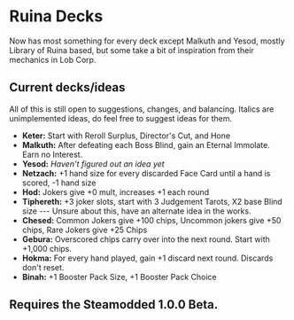 
# Ruina Decks
Now has most something for every deck except Malkuth and Yesod, mostly Library of Ruina based, but some take a bit of inspiration from their mechanics in Lob Corp.
## Current decks/ideas
 All of this is still open to suggestions, changes, and balancing.
 Italics are unimplemented ideas, do feel free to suggest ideas for them.
- **Keter:** Start with Reroll Surplus, Director's Cut, and Hone
- **Malkuth:** After defeating each Boss Blind, gain an Eternal Immolate. Earn no Interest.
- **Yesod:** *Haven't figured out an idea yet*
- **Netzach:** +1 hand size for every discarded Face Card until a hand is scored, -1 hand size
- **Hod:** Jokers give +0 mult, increases +1 each round
- **Tiphereth:** +3 joker slots, start with 3 Judgement Tarots, X2 base Blind size --- Unsure about this, have an alternate idea in the works.
- **Chesed:** Common Jokers give +100 chips, Uncommon jokers give +50 chips, Rare Jokers give +25 Chips
- **Gebura:** Overscored chips carry over into the next round. Start with +1,000 chips.
- **Hokma:** For every hand played, gain +1 discard next round. Discards don't reset.
- **Binah:** +1 Booster Pack Size, +1 Booster Pack Choice 


## Requires the Steamodded 1.0.0 Beta.

